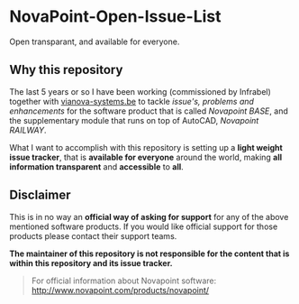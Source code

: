 
# NovaPoint-Open-Issue-List
Open transparant, and available for everyone.

## Why this repository
The last 5 years or so I have been working (commissioned by Infrabel) together with [vianova-systems.be](vianova-systems.be) to tackle *issue's, problems and enhancements* for the software product that is called *Novapoint BASE*, and the supplementary module that runs on top of AutoCAD, *Novapoint RAILWAY*.

What I want to accomplish with this repository is setting up a **light weight issue tracker**, that is **available for everyone** around the world, making **all information transparent** and **accessible** to **all**.

## Disclaimer
This is in no way an **official way of asking for support** for any of the above mentioned software products. If you would like official support for those products please contact their support teams.

**The maintainer of this repository is not responsible for the content that is within this repository and its issue tracker.**

> For official information about Novapoint software: http://www.novapoint.com/products/novapoint/
